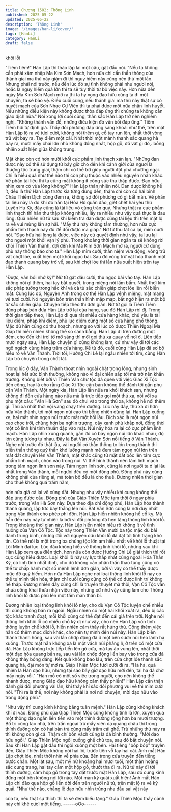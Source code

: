 ```yaml
---
title: Chương 1582: Thông Linh
published: 2025-05-22
updated: 2025-05-22
description: 'Thông Linh'
image: '/images/han-li/cover/'
tags: [HanLi]
category: HanLi
draft: false
---
```


khôi lỗi

"Tiêm tiêm!"
Hàn Lập thì thào lặp lại một câu, gật đầu nói.
"Nếu ta không cần phải xâm nhập Ma Kim Sơn Mạch, hơn nữa chỉ
cần thần thông của thánh giai ma thú này giảm đi thì nguy hiểm
này cũng nên thử một lần. Nhưng phải nói trước, nếu đến lúc đó
sự tình không phải như ngươi nói, hoặc là nguy hiểm quá lớn thì
ta sẽ tùy thời từ bỏ việc này. Hơn nữa đến ngày Ma Kim Sơn
Mạch mở ra thì ta hy vọng đạo hữu cùng ta đi một chuyến, ta sẽ
bảo vệ. Điều cuối cùng, nếu thánh giai ma thú này thật sự có
huyết mạch của Sơn Nhạc Cự Viên thì ta phải được một nửa chân
linh huyết. Nếu những điều kiện này không được thỏa đáp ứng thì
chúng ta không cần giao dịch nữa."
Nói xong lời cuối cùng, thần sắc Hàn Lập trở nên nghiêm nghị.
"Không thành vấn đề, những điều kiện đó vãn bối đáp ứng."
Tiêm Tiêm hơi tự định giá.
Thấy đối phương đáp ứng sảng khoái như thế, trên mặt Hàn Lập
lộ ra vẻ tươi cười, không nói thêm gì, cổ tay run lên, nhất thời
vòng trữ vật bay ra.
Tay điểm một cái.
Nhất thời một mảnh thanh sắc quang hà bay ra, mười mấy chai
lớn nhỏ không đồng nhất, hộp gỗ, đồ vật gì đó,. bỗng nhiên xuất
hiện giữa không trung.

Mặt khác còn có hơn mười khối cực phẩm linh thạch xán lạn.
"Những đan dược này có thể sử dụng từ bây giờ cho đến khi cảnh
giới của ngươi là thượng tộc trung giai, thậm chí có thể trở giúp
người đột phá chướng ngại. Chỉ là hiểu quả như thế nào thì còn
phụ thuộc vào nhiều nguyên nhân khác. Về phần tài liệu thì ta
cũng mất không ít công sức thu thập được. Đạo hữu nhìn xem có
vừa lòng không?"
Hàn Lập thản nhiên nói.
Đan dược không hề ít, đều là thứ Hàn Lập trước kia từng dùng
đến, thậm chí còn có hai bình Châu Thiềm Dịch cũng đem ra,
không sợ đối phương có gì bất mãn.
Về phần tài liệu này là do khi đó hắn tại Hỏa Hô quần đảo, giết
chết hai yêu thú Luyện Hư Kỳ, đây cũng là tài liệu vô cùng trân
quý.
Nhưng thật ra cực phẩm linh thạch thì hắn thu thập không nhiều,
lấy ra nhiều như vậy quả thực là đau lòng.
Quả nhiên nữ tử sau khi kiểm tra đan dược cùng tài liệu thì trên
mặt lộ ra vẻ vui mừng lẫn sợ hãi.
"Mấy thứ này không tầm thường, hơn nữa cực phẩm tinh thạch
này đủ để đổi được ma giáp."
Nữ tử thu tất cả lại, mỉm cười nói.
"Đạo hữu hài lòng là được, việc này cứ quyết định như vậy, ta lưu
lại cho ngươi một khối vạn lý phù. Trong khoảng thời gian ngắn ta
sẽ không rời khỏi Thiên Vân thành, đợi đến khi Ma Kim Sơn Mạch
mở ra, ngươi cứ dùng phù này thông báo cho ta."
Hàn Lập mỉm cười, thần niệm vừa động, vòng trữ vật chợt lóe,
xuất hiện một khối ngọc bài.
Sau đó vòng trữ vật hóa thành một đạo thanh quang bay trở về,
sau khi chợt lóe thì lần nữa xuất hiện trên tay Hàn Lập.

"Được, vãn bối nhớ kỹ!"
Nữ tử gật đầu cười, thu ngọc bài vào tay.
Hàn Lập không nói gì thêm, hai tay bắt quyết, trong miệng nói lầm
bầm.
Nhất thời kim sắc pháp tướng trong hắc khí và cả tử sắc chiến
giáp chợt lóe lên rồi biến mất.
Cùng lúc đó, Nguyên Anh trong cơ thể Hàn Lập vểnh miệng, mặt
mang vẻ tươi cười.
Nó nguyên bổn trên thân hình mập mạp, bất ngờ hiện ra một bộ
tử sắc chiến giáp.
Chuyện tiếp theo thì đơn giản.
Nữ tử gọi là Tiêm Tiêm dùng pháp bàn đưa Hàn Lập trở lại cửa
hàng, sau đó Hàn Lập rời đi.
Trong thời gian tiếp theo, Hàn Lập đi qua rất nhiều cửa hàng
khác, chủ yếu là tài liệu điếm, pháp khí điếm, phù lục điếm cùng
một số cửa hàng phổ thông.
Mặc dù hắn cũng có thu hoạch, nhưng so với lúc có được Thiên
Ngoại Ma Giáp thì hiển nhiên không thể so sánh bằng.
Hàn Lập đi trên đường một đêm, cho đến khi trời tờ mờ sáng thì
mới gọi thú xa quay về nơi ở.
Liên tiếp mười ngày sau, Hàn Lập chuyện gì cũng không làm, cứ
như vậy đi tới các ngõ ngách cùng hàng trăm cửa hàng.
Kể từ đó, cuối cùng Hàn Lập đã sơ bộ hiểu rõ về Vân Thành.
Trời tối, Hướng Chi Lễ lại ngẫu nhiên tới tìm, cùng Hàn Lập trò
chuyện trong chốt lát.

Trong lúc ở đây, Vân Thành thoạt nhìn ngoài chặt trong lỏng,
nhưng sinh hoạt lại hết sức bình thường, không nào vì đại chiến
sắp tới mà trở nên khẩn trương.
Không biết bởi vì Thiên Vân chư tộc đã quen với việc Giác Xi Tộc
tiến công, hay là cho rằng Giác Xi Tộc căn bản không thể đánh tới
gần phụ cận Vân Thành.
Một ngày kia, Hàn Lập lần nữa ra khỏi khách sạn, nhưng không đi
đến cửa hàng nào nữa mà là trực tiếp gọi một thú xa, nói với xa
phu một câu: "Vân Hà Sơn" sau đó chui vào trong thú xa, không
hề nói thêm gì.
Thú xa nhất thời vội vàng chạy trên đường.
Lúc này đây, thú xa đi hơn nửa Vân thành, tới một ngọn núi cao
thì bỗng nhiên dừng lại.
Hàn Lập xuống xe, hai mắt nhìn ngọn núi trước mắt một hồi lâu.
Đích xác là một ngọn núi cao chọc trời, chừng hơn ba nghìn
trượng, cây xanh phủ khắp nơi, đồng thời một cỗ linh khí tinh
thuần đập vào mặt. Núi này hóa ra lại có cực phẩm linh mạch.
Hàn Lập nhìn xung quanh, gần đó có bảy ngọn núi lớn khác nhau,
độ lớn cũng tương tự nhau.
Đây là Bát Vân Xuyên Sơn nổi tiếng ở Vân Thành.
Nghe nói trước đó thật lâu, vài người có thần thông to lớn trong
thành thi triển thần thông quỷ thần khó lường mạnh mẽ đem tám
ngọn núi lớn trên mắt đất chuyển lên Vân Thành, mặt khác cũng
từ mặt đất bốc lên tám cực phẩm linh mạch, chôn vào trong núi.
Vì thế hình thành nên tám linh mạch trong tám ngọn linh sơn này.
Tám ngọn linh sơn, cũng là nơi người ta ở lại lâu nhất trong Vân
thành, mỗi người đều có một động phủ.
Động phủ này cũng không phải của riêng ai, mà toàn bộ đều là
cho thuê. Đương nhiên thời gian cho thuê không quá trăm năm,

hơn nữa giá cả lại vô cùng đắt.
Nhưng như vậy nhiều khi cung không thể đáp ứng được cầu.
Động phủ của Giáp Thiên Mộc tạm thời ở ngay phía trước, trong
Vân Hà Sơn này.
Dựa theo địa chỉ động phủ, Hàn Lập hóa thành thanh quang, lập
tức bay thẳng lên núi.
Bát Vân Sơn cũng là nơi duy nhất trong Vân thành cho phép phi
độn.
Hàn Lập hiển nhiên không hề cố kỵ.
Mà hắn đến này này tự nhiên là bởi vì đối phương đã hẹn tặng
thông linh khôi lỗ. Trong khoảng thời gian này, Hàn Lập hiển
nhiên hiểu rõ không ít về tình huống của Vạn Cổ Tộc.
Tộc này trong Thiên Vân mười ba tộc mặc dù bài danh trung bình,
nhưng đối với nguyên cứu khôi lỗ đã đạt tới tình trạng khó tin. Có
thể nói là một trong ba chủng tộc lớn am hiểu nhất về khôi lỗ thuật
tại Lôi Minh đại lục.
Lúc đầu không hiểu về thông linh khôi lỗ, nhưng sau khi Hàn Lập
xem qua điển tịch, hơn nữa còn được Hướng Chi Lễ giải thích thì
rốt cục cũng hiểu được.
Loại khôi lỗ này uy lực thấp nhất cũng ngoài Hóa Thần Kỳ, có linh
tính nhất định, cho dù không cần phân thần thao túng cũng có thể
tự chấp hành một số mệnh lệnh đơn giản, bởi vì vậy có thể thấy
được mức độ quý hiếm.
Hơn nữa Hàn Lập nghe nói loại thông linh khôi lỗ này có thể tự
mình tiến hóa, thậm chí cuối cùng cũng có thể có được linh trí
không hề thấp.
Đương nhiên đây cũng chỉ là truyền thuyết mà thôi, Vạn Cổ Tộc
vẫn chưa công khai thừa nhận việc này, nhưng cứ như vậy cũng
làm cho Thông linh khôi lỗ được phủ lên một tấm màn thần bí.

Đương nhiên loại thông linh khôi lỗ này, cho dù Vạn Cổ Tộc luyện
chế nhiều thì cũng không bán ra ngoài.
Ngẫu nhiên có một hai khối xuất ra, đều bị các tộc khác tranh
đoạt, mỗi khối cũng có thể đạt đến cái giá trên trời.
Nghe nói thông linh khôi lỗ có nhiều chỗ kỳ dị như vậy, cho nên
Hàn Lập vốn tinh thông luyện chế khôi lỗ, hiển nhiên cảm thấy rất
hứng thú.
Cộng thêm việc hắn có thêm mục đích khác, cho nên tự mình đến
núi này.
Hàn Lập biến thành thanh hồng, sau vài lần chớp động đã ở một
bên sườn núi hẻo lánh hạ xuống.
Trước mặt hắn không xa là một vách núi phẳng lì, ở trên có một
cửa đá.
Hàn Lập không trực tiếp tiến lên gõ cửa, mà tay áo vung lên, nhất
thời một đạo hỏa quang bắn ra, sau vài lần chớp động liền bay
vào trong cửa đá không thấy bóng dáng.
Kết quả không bao lâu, trên cửa chợt lóe thanh sắc quang hà, đại
môn tự mở ra.
Giáp Thiên Mộc tươi cười đi ra.
"Ha ha, quả nhiên là Hàn đạo hữu, nhưng tại sao bây giờ đạo hữu
mới đến, tại hạ đã chờ mấy ngày rồi."
"Hàn mỗ có một số việc trong người, cho nên không thể nhanh
được, mong Giáp đạo hữu không cảm thấy phiền!"
Hàn Lập cẩn thận đánh giá đối phương vài lần, khi thấy khí sắc
đối phương vui vẻ thì mỉm cười nói.
"Thì ra là thế, nơi này không phải là nơi nói chuyện, mời đạo hữu
vào trong động phủ."

"Như vậy thì cung kính không bằng tuân mệnh."
Hàn Lập cũng không khách khí đi vào.
Động phủ của Giáp Thiên Mộc cũng không tính là lớn, xuyên qua
một thông đạo ngắn liền tiến vào một thính đường rộng hơn ba
mươi trượng.
Bố trí cũng tao nhã, trên trần ngoại trừ mấy viên dạ quang châu
thì trong thính đường còn có hai bàn trà cùng mấy trăm cái ghế.
Trừ những thứ này ra thì không còn gì cả. Thậm chí bốn vách
cũng là đá bình thường.
"Mời đạo hữu ngồi."
Giáp Thiên Mộc ngồi xuống ghế chủ tọa, sau đó bắt chuyện nói.
Sau khi Hàn Lập gật đầu thì ngồi xuống một bên.
Hai tiếng "bốp bốp" truyền đến, Giáp Thiên Mộc không nói hai lời,
trước tiên vỗ tay hai cái.
Ánh mắt Hàn Lập chợt lóe, nhất thời nhìn về phía cửa.
Bên trong cửa truyền đến tiếng bước chân.
Một lát sau, một mỹ nữ khoảng hai mươi tuổi, một thân hoàng sắc
cung trang, hai tay cầm một hộp gỗ, thướt tha đi ra.
Nữ tử này đi tới thính đường, cầm hộp gỗ trong tay đặt trước mặt
Hàn Lập, sau đó cung kính đứng một bên không nói lời nào.
Một màn kỳ quái xuất hiện!
Ánh mắt Hàn Lập chỉ đảo qua hộp gỗ liền dời đến trên người nữ
tử, trên mặt lộ ra vẻ kỳ quái.
"Như thế nào, chẵng lẽ đạo hữu nhìn trúng nha đầu sai vặt này

của ta, nếu thật sự thích thì ta sẽ đem biếu tặng."
Giáp Thiên Mộc thấy cảnh này chỉ khẽ cười một tiếng.
------oOo------
